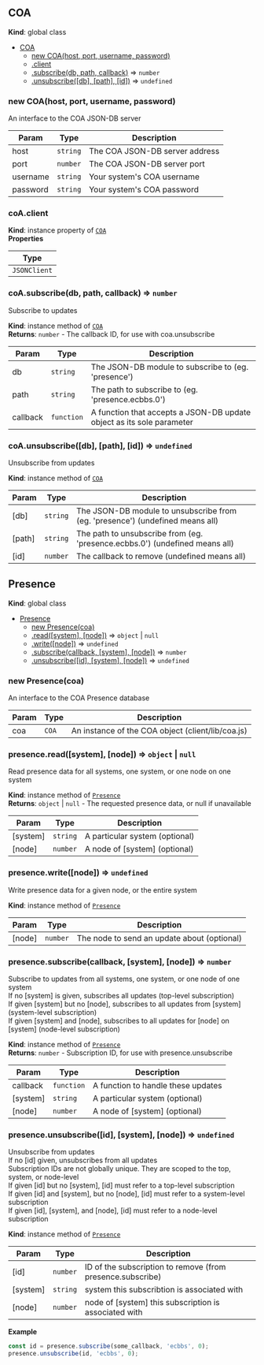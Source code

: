 <a name="COA"></a>

## COA
**Kind**: global class  

* [COA](#COA)
    * [new COA(host, port, username, password)](#new_COA_new)
    * [.client](#COA+client)
    * [.subscribe(db, path, callback)](#COA+subscribe) ⇒ <code>number</code>
    * [.unsubscribe([db], [path], [id])](#COA+unsubscribe) ⇒ <code>undefined</code>

<a name="new_COA_new"></a>

### new COA(host, port, username, password)
An interface to the COA JSON-DB server


| Param | Type | Description |
| --- | --- | --- |
| host | <code>string</code> | The COA JSON-DB server address |
| port | <code>number</code> | The COA JSON-DB server port |
| username | <code>string</code> | Your system's COA username |
| password | <code>string</code> | Your system's COA password |

<a name="COA+client"></a>

### coA.client
**Kind**: instance property of [<code>COA</code>](#COA)  
**Properties**

| Type |
| --- |
| <code>JSONClient</code> | 

<a name="COA+subscribe"></a>

### coA.subscribe(db, path, callback) ⇒ <code>number</code>
Subscribe to updates

**Kind**: instance method of [<code>COA</code>](#COA)  
**Returns**: <code>number</code> - The callback ID, for use with coa.unsubscribe  

| Param | Type | Description |
| --- | --- | --- |
| db | <code>string</code> | The JSON-DB module to subscribe to (eg. 'presence') |
| path | <code>string</code> | The path to subscribe to (eg. 'presence.ecbbs.0') |
| callback | <code>function</code> | A function that accepts a JSON-DB update object as its sole parameter |

<a name="COA+unsubscribe"></a>

### coA.unsubscribe([db], [path], [id]) ⇒ <code>undefined</code>
Unsubscribe from updates

**Kind**: instance method of [<code>COA</code>](#COA)  

| Param | Type | Description |
| --- | --- | --- |
| [db] | <code>string</code> | The JSON-DB module to unsubscribe from (eg. 'presence') (undefined means all) |
| [path] | <code>string</code> | The path to unsubscribe from (eg. 'presence.ecbbs.0') (undefined means all) |
| [id] | <code>number</code> | The callback to remove (undefined means all) |

<a name="Presence"></a>

## Presence
**Kind**: global class  

* [Presence](#Presence)
    * [new Presence(coa)](#new_Presence_new)
    * [.read([system], [node])](#Presence+read) ⇒ <code>object</code> \| <code>null</code>
    * [.write([node])](#Presence+write) ⇒ <code>undefined</code>
    * [.subscribe(callback, [system], [node])](#Presence+subscribe) ⇒ <code>number</code>
    * [.unsubscribe([id], [system], [node])](#Presence+unsubscribe) ⇒ <code>undefined</code>

<a name="new_Presence_new"></a>

### new Presence(coa)
An interface to the COA Presence database


| Param | Type | Description |
| --- | --- | --- |
| coa | <code>COA</code> | An instance of the COA object (client/lib/coa.js) |

<a name="Presence+read"></a>

### presence.read([system], [node]) ⇒ <code>object</code> \| <code>null</code>
Read presence data for all systems, one system, or one node on one system

**Kind**: instance method of [<code>Presence</code>](#Presence)  
**Returns**: <code>object</code> \| <code>null</code> - The requested presence data, or null if unavailable  

| Param | Type | Description |
| --- | --- | --- |
| [system] | <code>string</code> | A particular system (optional) |
| [node] | <code>number</code> | A node of [system] (optional) |

<a name="Presence+write"></a>

### presence.write([node]) ⇒ <code>undefined</code>
Write presence data for a given node, or the entire system

**Kind**: instance method of [<code>Presence</code>](#Presence)  

| Param | Type | Description |
| --- | --- | --- |
| [node] | <code>number</code> | The node to send an update about (optional) |

<a name="Presence+subscribe"></a>

### presence.subscribe(callback, [system], [node]) ⇒ <code>number</code>
Subscribe to updates from all systems, one system, or one node of one system<br>
If no [system] is given, subscribes all updates (top-level subscription)<br>
If given [system] but no [node], subscribes to all updates from [system] (system-level subscription)<br>
If given [system] and [node], subscribes to all updates for [node] on [system] (node-level subscription)

**Kind**: instance method of [<code>Presence</code>](#Presence)  
**Returns**: <code>number</code> - Subscription ID, for use with presence.unsubscribe  

| Param | Type | Description |
| --- | --- | --- |
| callback | <code>function</code> | A function to handle these updates |
| [system] | <code>string</code> | A particular system (optional) |
| [node] | <code>number</code> | A node of [system] (optional) |

<a name="Presence+unsubscribe"></a>

### presence.unsubscribe([id], [system], [node]) ⇒ <code>undefined</code>
Unsubscribe from updates<br>
If no [id] given, unsubscribes from all updates<br>
Subscription IDs are not globally unique. They are scoped to the top, system, or node-level<br>
If given [id] but no [system], [id] must refer to a top-level subscription<br>
If given [id] and [system], but no [node], [id] must refer to a system-level subscription<br>
If given [id], [system], and [node], [id] must refer to a node-level subscription

**Kind**: instance method of [<code>Presence</code>](#Presence)  

| Param | Type | Description |
| --- | --- | --- |
| [id] | <code>number</code> | ID of the subscription to remove (from presence.subscribe) |
| [system] | <code>string</code> | system this subscribtion is associated with |
| [node] | <code>number</code> | node of [system] this subscription is associated with |

**Example**  
```js
const id = presence.subscribe(some_callback, 'ecbbs', 0);
presence.unsubscribe(id, 'ecbbs', 0);
```
